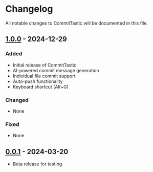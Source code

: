 # Changelog

All notable changes to CommitTastic will be documented in this file.

## [1.0.0] - 2024-12-29

### Added
- Initial release of CommitTastic
- AI-powered commit message generation
- Individual file commit support
- Auto-push functionality
- Keyboard shortcut (Alt+G)

### Changed
- None

### Fixed
- None

## [0.0.1] - 2024-03-20
- Beta release for testing

[1.0.0]: https://github.com/bekione/commit-tastic/compare/v0.0.1...v1.0.0
[0.0.1]: https://github.com/bekione/commit-tastic/releases/tag/v0.0.1 